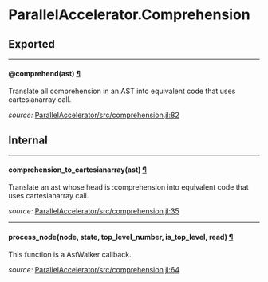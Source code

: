 # ParallelAccelerator.Comprehension

## Exported

---

<a id="macro___comprehend.1" class="lexicon_definition"></a>
#### @comprehend(ast) [¶](#macro___comprehend.1)
Translate all comprehension in an AST into equivalent code that uses cartesianarray call.


*source:*
[ParallelAccelerator/src/comprehension.jl:82](https://github.com/IntelLabs/ParallelAccelerator.jl/tree/44944f13cdcd8839ae646ee3ca66dbafdec20db5/src/comprehension.jl#L82)

## Internal

---

<a id="method__comprehension_to_cartesianarray.1" class="lexicon_definition"></a>
#### comprehension_to_cartesianarray(ast) [¶](#method__comprehension_to_cartesianarray.1)
Translate an ast whose head is :comprehension into equivalent code that uses cartesianarray call.


*source:*
[ParallelAccelerator/src/comprehension.jl:35](https://github.com/IntelLabs/ParallelAccelerator.jl/tree/44944f13cdcd8839ae646ee3ca66dbafdec20db5/src/comprehension.jl#L35)

---

<a id="method__process_node.1" class="lexicon_definition"></a>
#### process_node(node,  state,  top_level_number,  is_top_level,  read) [¶](#method__process_node.1)
This function is a AstWalker callback.


*source:*
[ParallelAccelerator/src/comprehension.jl:64](https://github.com/IntelLabs/ParallelAccelerator.jl/tree/44944f13cdcd8839ae646ee3ca66dbafdec20db5/src/comprehension.jl#L64)

